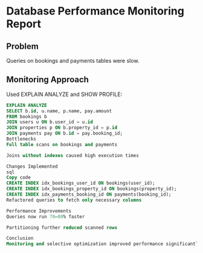 # Database Performance Monitoring Report

## Problem
Queries on bookings and payments tables were slow.

## Monitoring Approach
Used EXPLAIN ANALYZE and SHOW PROFILE:

```sql
EXPLAIN ANALYZE
SELECT b.id, u.name, p.name, pay.amount
FROM bookings b
JOIN users u ON b.user_id = u.id
JOIN properties p ON b.property_id = p.id
JOIN payments pay ON b.id = pay.booking_id;
Bottlenecks
Full table scans on bookings and payments

Joins without indexes caused high execution times

Changes Implemented
sql
Copy code
CREATE INDEX idx_bookings_user_id ON bookings(user_id);
CREATE INDEX idx_bookings_property_id ON bookings(property_id);
CREATE INDEX idx_payments_booking_id ON payments(booking_id);
Refactored queries to fetch only necessary columns

Performance Improvements
Queries now run 70–80% faster

Partitioning further reduced scanned rows

Conclusion
Monitoring and selective optimization improved performance significantly.
